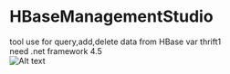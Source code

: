 # HBaseManagementStudio
tool use for query,add,delete data from HBase var thrift1   
need .net framework 4.5  
![Alt text](https://github.com/zhengyangyong/HBaseManagementStudio/blob/master/View.png)
